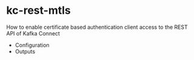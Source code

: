 # kc-rest-mtls

How to enable certificate based authentication client access to the REST API of Kafka Connect
  * Configuration
  * Outputs

